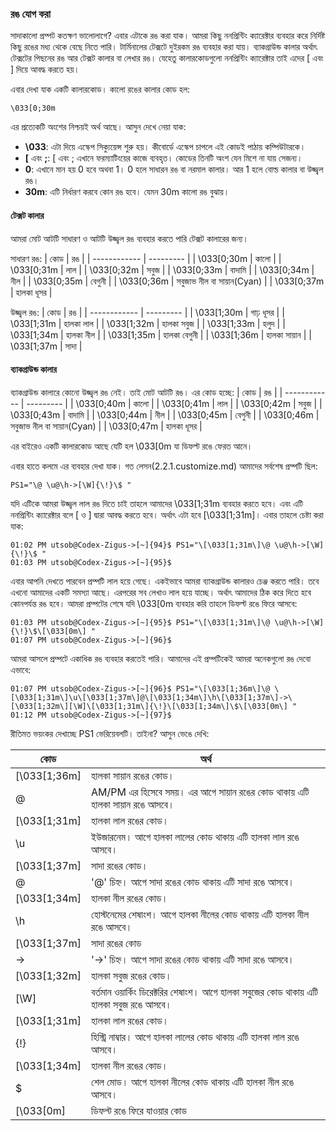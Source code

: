 ### রঙ যোগ করা ###

সাদাকালো প্রম্পট কতক্ষণ ভালোলাগে? এবার এটাকে রঙ করা যাক। আমরা কিছু ননপ্রিন্টিং ক্যারেক্টার ব্যবহার করে নির্দিষ্ট কিছু রঙের মধ্য থেকে বেছে নিতে পারি। টার্মিনালের টেক্সটে দুইরকম রঙ ব্যবহার করা যায়। ব্যাকগ্রাউন্ড কালার অর্থাৎ টেক্সটের পিছনের রঙ আর টেক্সট কালার বা লেখার রঙ। যেহেতু কালারকোডগুলো ননপ্রিন্টিং ক্যারেক্টার তাই এদের \[ এবং \] দিয়ে আবদ্ধ করতে হয়।

এবার দেখা যাক একটি কালারকোড। কালো রঙের কালার কোড হল:

```
\033[0;30m
```

এর প্রত্যেকটি অংশের নিশ্চয়ই অর্থ আছে। আসুন দেখে নেয়া যাক:
*  **\033**: এটা দিয়ে এস্কেপ সিক্যুয়েন্স শুরু হয়। কীবোর্ডে এস্কেপ চাপলে এই কোডই পাঠায় কম্পিউটারকে।
*  **[** এবং **;**: [ এবং ; এখানে ফরম্যাটিংয়ের কাজে ব্যবহৃত। কোডের তিনটি অংশ যেন মিশে না যায় সেজন্য।
*  **0**: এখানে মান হয় 0 হবে অথবা 1। 0 হলে সাধারন রঙ বা নরমাল কালার। আর 1 হলে বোল্ড কালার বা উজ্জ্বল রঙ।
*  **30m**: এটি নির্ধারণ করবে কোন রঙ হবে। যেমন 30m কালো রঙ বুঝায়।

#### টেক্সট কালার ####

আমরা মোট আটটি সাধারণ ও আটটি উজ্জ্বল রঙ ব্যবহার করতে পারি টেক্সট কালারের জন্য।

সাধারণ রঙ:
| কোড | রঙ |
| ------------ | --------- |
| \033[0;30m | কালো |
| \033[0;31m | লাল |
| \033[0;32m | সবুজ |
| \033[0;33m | বাদামি |
| \033[0;34m | নীল |
| \033[0;35m | বেগুনী |
| \033[0;36m | সবুজাভ নীল বা সায়ান(Cyan) |
| \033[0;37m | হালকা ধূসর |

উজ্জ্বল রঙ:
| কোড | রঙ |
| ------------ | --------- |
| \033[1;30m | গাঢ় ধূসর |
| \033[1;31m | হালকা লাল |
| \033[1;32m | হালকা সবুজ |
| \033[1;33m | হলুদ |
| \033[1;34m | হালকা নীল |
| \033[1;35m | হালকা বেগুনী |
| \033[1;36m | হালকা সায়ান |
| \033[1;37m | সাদা |

#### ব্যাকগ্রাউন্ড কালার ####

ব্যাকগ্রাউন্ড কালারে কোনো উজ্জ্বল রঙ নেই। তাই মোট আটটি রঙ। এর কোড হচ্ছে:
| কোড | রঙ |
| ------------ | --------- |
| \033[0;40m | কালো |
| \033[0;41m | লাল |
| \033[0;42m | সবুজ |
| \033[0;43m | বাদামি |
| \033[0;44m | নীল |
| \033[0;45m | বেগুনী |
| \033[0;46m | সবুজাভ নীল বা সায়ান(Cyan) |
| \033[0;47m | হালকা ধূসর |

এর বাইরেও একটি কালারকোড আছে যেটি হল \033[0m যা ডিফল্ট রঙে ফেরত আনে।

এবার হাতে কলমে এর ব্যবহার দেখা যাক। গত লেসন(2.2.1.customize.md) আমাদের সর্বশেষ প্রম্পটি ছিল:

```
PS1="\@ \u@\h->[\W]{\!}\$ "
```
 যদি এটিকে আমরা উজ্জ্বল লাল রঙ দিতে চাই তাহলে আমাদের \033[1;31m ব্যবহার করতে হবে। এবং এটি ননপ্রিন্টিং ক্যারেক্টার বলে \[ ও \] দ্বারা আবদ্ধ করতে হবে। অর্থাৎ এটা হবে \[\033[1;31m\]। এবার তাহলে চেষ্টা করা যাক:

```
01:02 PM utsob@Codex-Zigus->[~]{94}$ PS1="\[\033[1;31m\]\@ \u@\h->[\W]{\!}\$ "
01:03 PM utsob@Codex-Zigus->[~]{95}$
```

এবার আপনি দেখতে পারবেন প্রম্পটি লাল হয়ে গেছে। একইভাবে আমরা ব্যাকগ্রাউন্ড কালারও চেঞ্জ করতে পারি। তবে এখনো আমাদের একটি সমস্যা আছে। এরপরের সব লেখাও লাল হয়ে যাচ্ছে। অর্থাৎ আমাদের ঠিক করে দিতে হবে কোনপর্যন্ত রঙ হবে। আমরা প্রম্পটের শেষে যদি \033[0m ব্যবহার করি তাহলে ডিফল্ট রঙে ফিরে আসবে:

```
01:03 PM utsob@Codex-Zigus->[~]{95}$ PS1="\[\033[1;31m\]\@ \u@\h->[\W]{\!}\$\[\033[0m\] "
01:07 PM utsob@Codex-Zigus->[~]{96}$
```

আমরা আসলে প্রম্পটে একাধিক রঙ ব্যবহার করতেই পারি। আমাদের এই প্রম্পটিকেই আমরা অনেকগুলো রঙ দেবো এভাবে:

```
01:07 PM utsob@Codex-Zigus->[~]{96}$ PS1="\[\033[1;36m\]\@ \[\033[1;31m\]\u\[\033[1;37m\]@\[\033[1;34m\]\h\[\033[1;37m\]->\[\033[1;32m\][\W]\[\033[1;31m\]{\!}\[\033[1;34m\]\$\[\033[0m\] "
01:12 PM utsob@Codex-Zigus->[~]{97}$
```

রীতিমত ভয়ংকর দেখাচ্ছে PS1 ভেরিয়েবলটি। তাইনা? আসুন ভেঙে দেখি:

| কোড | অর্থ |
| ------------ | ------------- |
| \[\033[1;36m\] | হালকা সায়ান রঙের কোড। |
| \@ | AM/PM এর হিসেবে সময়। এর আগে সায়ান রঙের কোড থাকায় এটি হালকা সায়ান রঙে আসবে। |
| \[\033[1;31m\] | হালকা লাল রঙের কোড। |
| \u | ইউজারনেম। আগে হালকা লালের কোড থাকায় এটি হালকা লাল রঙে আসবে। |
| \[\033[1;37m\] | সাদা রঙের কোড। |
| @ | '@' চিহ্ন। আগে সাদা রঙের কোড থাকায় এটি সাদা রঙে আসবে। |
| \[\033[1;34m\] | হালকা নীল রঙের কোড। |
| \h | হোস্টনেমের শেষাংশ। আগে হালকা নীলের কোড থাকায় এটি হালকা নীল রঙে আসবে। |
| \[\033[1;37m\] | সাদা রঙের কোড |
| -> | '->' চিহ্ন। আগে সাদা রঙের কোড থাকায় এটি সাদা রঙে আসবে।|
| \[\033[1;32m\] | হালকা সবুজ রঙের কোড। |
| [\W] | বর্তমান ওয়ার্কিং ডিরেক্টরির শেষাংশ। আগে হালকা সবুজের কোড থাকায় এটি হালকা সবুজ রঙে আসবে। |
| \[\033[1;31m\] | হালকা লাল রঙের কোড। |
| {\!} | হিস্ট্রি নাম্বার। আগে হালকা লালের কোড থাকায় এটি হালকা লাল রঙে আসবে। |
| \[\033[1;34m\] | হালকা নীল রঙের কোড। |
| \$ | শেল মোড। আগে হালকা নীলের কোড থাকায় এটি হালকা নীল রঙে আসবে। |
| \[\033[0m\] | ডিফল্ট রঙে ফিরে যাওয়ার কোড |